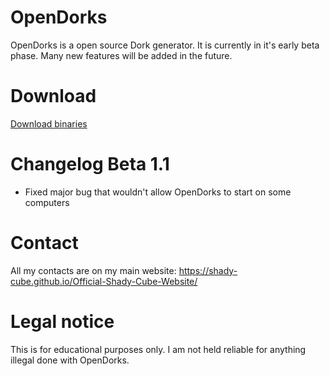 # OpenDorks
OpenDorks is a open source Dork generator. It is currently in it's early beta phase. Many new features will
be added in the future.

# Download
[Download binaries](https://www.file-upload.com/bt95tf6hsfri)

# Changelog Beta 1.1
+ Fixed major bug that wouldn't allow OpenDorks to start on some computers

# Contact
All my contacts are on my main website: https://shady-cube.github.io/Official-Shady-Cube-Website/

# Legal notice

This is for educational purposes only. I am not held reliable for anything illegal done with OpenDorks.
